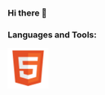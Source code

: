 ### Hi there 👋

### Languages and Tools:

[<img src="https://github.com/vscode-icons/vscode-icons/raw/master/icons/file_type_html.svg" width="80"/>]()


<!--
**chandez/chandez** is a ✨ _special_ ✨ repository because its `README.md` (this file) appears on your GitHub profile.

Here are some ideas to get you started:

- 🔭 I’m currently working on ...
- 🌱 I’m currently learning ...
- 👯 I’m looking to collaborate on ...
- 🤔 I’m looking for help with ...
- 💬 Ask me about ...
- 📫 How to reach me: ...
- 😄 Pronouns: ...
- ⚡ Fun fact: ...
-->
